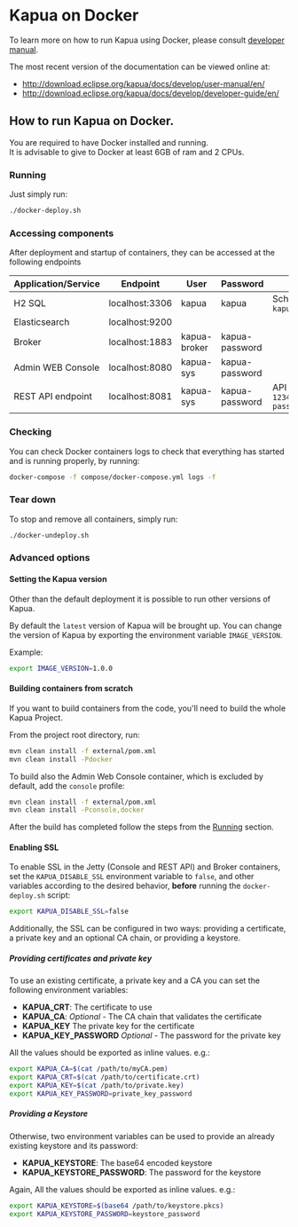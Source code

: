 # Kapua on Docker

To learn more on how to run Kapua using Docker, please consult [developer manual](https://github.com/eclipse/kapua/blob/develop/docs/developer-guide/en/running.md#docker).

The most recent version of the documentation can be viewed online at:

* http://download.eclipse.org/kapua/docs/develop/user-manual/en/
* http://download.eclipse.org/kapua/docs/develop/developer-guide/en/

## How to run Kapua on Docker.

You are required to have Docker installed and running.<br>
It is advisable to give to Docker at least 6GB of ram and 2 CPUs. 

### Running
Just simply run:
```bash
./docker-deploy.sh
```

### Accessing components
After deployment and startup of containers, they can be accessed at the following endpoints

| Application/Service | Endpoint       | User         | Password       | Others                            |
|---------------------|----------------|--------------|----------------|-----------------------------------|
| H2 SQL              | localhost:3306 | kapua        | kapua          | Schema name: `kapuadb`            |
| Elasticsearch       | localhost:9200 |              |                |                                   |
| Broker              | localhost:1883 | kapua-broker | kapua-password |                                   |
| Admin WEB Console   | localhost:8080 | kapua-sys    | kapua-password |                                   |
| REST API endpoint   | localhost:8081 | kapua-sys    | kapua-password | API KEY: `12345678kapua-password` |

### Checking
You can check Docker containers logs to check that everything has started and is running properly, by running:
```bash
docker-compose -f compose/docker-compose.yml logs -f
```

### Tear down
To stop and remove all containers, simply run:
```bash
./docker-undeploy.sh
```

### Advanced options

#### Setting the Kapua version
Other than the default deployment it is possible to run other versions of Kapua.

By default the `latest` version of Kapua will be brought up. 
You can change the version of Kapua by exporting the environment variable `IMAGE_VERSION`.

Example:
```bash
export IMAGE_VERSION=1.0.0
``` 
#### Building containers from scratch
If you want to build containers from the code, you'll need to build the whole Kapua Project.

From the project root directory, run:
```bash
mvn clean install -f external/pom.xml
mvn clean install -Pdocker
```

To build also the Admin Web Console container, which is excluded by default, add the `console` profile:
```bash
mvn clean install -f external/pom.xml
mvn clean install -Pconsole,docker
```

After the build has completed follow the steps from the [Running](#Running) section.

#### Enabling SSL

To enable SSL in the Jetty (Console and REST API) and Broker containers, set the `KAPUA_DISABLE_SSL` environment variable to `false`, and other variables according to the desired behavior, **before** running the `docker-deploy.sh` script:

```bash
export KAPUA_DISABLE_SSL=false
```

Additionally, the SSL can be configured in two ways: providing a certificate, a private key and an optional CA chain, or providing a keystore.

##### Providing certificates and private key

To use an existing certificate, a private key and a CA you can set the following environment variables:

- **KAPUA_CRT**: The certificate to use
- **KAPUA_CA**: *Optional* - The CA chain that validates the certificate
- **KAPUA_KEY** The private key for the certificate
- **KAPUA_KEY_PASSWORD** *Optional* - The password for the private key

All the values should be exported as inline values. e.g.:

```bash
export KAPUA_CA=$(cat /path/to/myCA.pem)
export KAPUA_CRT=$(cat /path/to/certificate.crt)
export KAPUA_KEY=$(cat /path/to/private.key)
export KAPUA_KEY_PASSWORD=private_key_password
``` 

##### Providing a Keystore

Otherwise, two environment variables can be used to provide an already existing keystore and its password:

- **KAPUA_KEYSTORE**: The base64 encoded keystore
- **KAPUA_KEYSTORE_PASSWORD**: The password for the keystore

Again, All the values should be exported as inline values. e.g.:

```bash
export KAPUA_KEYSTORE=$(base64 /path/to/keystore.pkcs)
export KAPUA_KEYSTORE_PASSWORD=keystore_password
```
